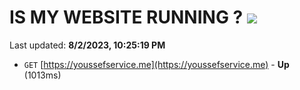 # IS MY WEBSITE RUNNING ? [![](https://img.shields.io/static/v1?label=Sponsor&message=%E2%9D%A4&logo=GitHub&color=%23fe8e86)](https://github.com/sponsors/<username>)

Last updated: **8/2/2023, 10:25:19 PM**

- `GET` [https://youssefservice.me](https://youssefservice.me) - **Up** (1013ms)
